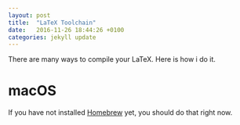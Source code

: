 ```yaml
---
layout: post
title:  "LaTeX Toolchain"
date:   2016-11-26 18:44:26 +0100
categories: jekyll update
---
```


There are many ways to compile your LaTeX.
Here is how i do it.

# macOS

If you have not installed [Homebrew][brew] yet, you should do that right now.




[brew]: http://brew.sh
